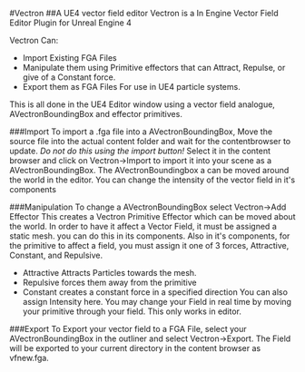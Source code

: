#Vectron
##A UE4 vector field editor 
Vectron is a In Engine Vector Field Editor Plugin for Unreal Engine 4

Vectron Can:

- Import Existing FGA Files
- Manipulate them using Primitive effectors that can Attract, Repulse, or give of a Constant force.
- Export them as FGA Files For use in UE4 particle systems.

This is all done in the UE4 Editor window using a vector field analogue, AVectronBoundingBox and effector primitives.

###Import
To import a .fga file into a AVectronBoundingBox, Move the source file into the actual content folder and wait for the contentbrowser to update. 
*Do not do this using the import button!*
Select it in the content browser and click on Vectron->Import to import it into your scene as a AVectronBoundingBox.
The AVectronBoundingbox a can be moved around the world in the editor.
You can change the intensity of the vector field in it's components

###Manipulation
To change a AVectronBoundingBox select Vectron->Add Effector
This creates a Vectron Primitive Effector which can be moved about the world.
In order to have it affect a Vector Field, it must be assigned a static mesh. you can do this in its components.
Also in it's components, for the primitive to affect a field, you must assign it one of 3 forces, Attractive, Constant, and Repulsive.
- Attractive Attracts Particles towards the mesh.
- Repulsive forces them away from the primitive
- Constant creates a constant force in a specified direction
You can also assign Intensity here.
You may change your Field in real time by moving your primitive through your field. 
This only works in editor.

###Export
To Export your vector field to a FGA File, select your AVectronBoundingBox in the outliner and select Vectron->Export.
The Field will be exported to your current directory in the content browser as vfnew.fga.
